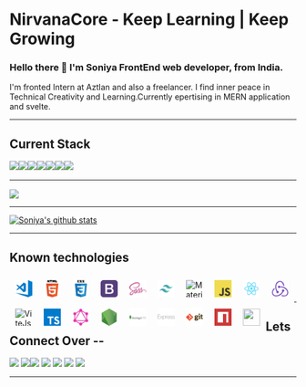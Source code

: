 # NirvanaCore - Keep Learning | Keep Growing

### Hello there 👋 I'm Soniya FrontEnd web developer, from India.

I'm fronted Intern at Aztlan and also a freelancer. I find inner peace in Technical Creativity and
Learning.Currently epertising in MERN application and svelte.

---

## Current Stack

<img src="https://img.shields.io/badge/HTML5-E34F26?logo=HTML5&logoColor=white&style=for-the-badge"><img src="https://img.shields.io/badge/CSS3-1572B6?logo=CSS3&logoColor=white&style=for-the-badge"><img src="https://img.shields.io/badge/JavaScript-F7DF1E?logo=JavaScript&logoColor=black&style=for-the-badge"><img src="https://img.shields.io/badge/React-7E356E?logo=React&logoColor=black&style=for-the-badge"><img src="https://img.shields.io/badge/ViteJs-C19B27?logo=vite&logoColor=black&style=for-the-badge"><img src='https://img.shields.io/badge/Typescript-0d770d?logo=Typescript&logoColor=white&style=for-the-badge'><img src="https://img.shields.io/badge/Tailwind CSS-379BDD?logo=Tailwind-CSS&logoColor=black&style=for-the-badge">

---

<a href="https://github.com/NirvanaCore">
  <img align="center" src="https://github-readme-stats.vercel.app/api/top-langs/?username=NirvanaCore&layout=compact&title_color=000000&text_color=000000" />
</a>

---

[![Soniya's github stats](https://github-readme-stats.vercel.app/api?username=NirvanaCore)](https://github.com/anuraghazra/github-readme-stats)

---

## Known technologies

<img style="border:0px;padding:10px;float:left" width='30px' height='30px' alt="Visual Studio Code" src="https://raw.githubusercontent.com/github/explore/80688e429a7d4ef2fca1e82350fe8e3517d3494d/topics/visual-studio-code/visual-studio-code.png"
/><img style="border:0px;padding:10px;float:left;" width='30px' height='30px' alt="HTML5" src="https://raw.githubusercontent.com/github/explore/80688e429a7d4ef2fca1e82350fe8e3517d3494d/topics/html/html.png"
/><img style="border:0px;padding:10px;float:left;" width='30px' height='30px' alt="CSS3" src="https://raw.githubusercontent.com/github/explore/80688e429a7d4ef2fca1e82350fe8e3517d3494d/topics/css/css.png"
/><img style="border:0px;padding:10px;float:left;" width='30px' height='30px' alt="Bootstrap" src="https://raw.githubusercontent.com/github/explore/80688e429a7d4ef2fca1e82350fe8e3517d3494d/topics/bootstrap/bootstrap.png"
/><img alt="Sass" style="border:0px;padding:10px;float:left;" width='30px' height='30px'
src="https://raw.githubusercontent.com/github/explore/80688e429a7d4ef2fca1e82350fe8e3517d3494d/topics/sass/sass.png"
/><img style="border:0px;padding:10px;float:left;" width='30px' height='30px' alt="Tailwind" src="https://raw.githubusercontent.com/github/explore/80688e429a7d4ef2fca1e82350fe8e3517d3494d/topics/tailwind/tailwind.png"
/><img style="border:0px;padding:10px;float:left;" width='30px' height='30px' alt="Material"
src="https://material-ui.com/static/logo.svg" /><img alt="JavaScript" style="border:0px;padding:10px;float:left;" width='30px' height='30px'
src="https://raw.githubusercontent.com/github/explore/80688e429a7d4ef2fca1e82350fe8e3517d3494d/topics/javascript/javascript.png"
/><img alt="React"  style="border:0px;padding:10px;float:left;" width='30px' height='30px'
src="https://raw.githubusercontent.com/github/explore/80688e429a7d4ef2fca1e82350fe8e3517d3494d/topics/react/react.png"
/><img alt="Redux" style="border:0px;padding:10px;float:left;" width='30px' height='30px'
src="https://raw.githubusercontent.com/github/explore/80688e429a7d4ef2fca1e82350fe8e3517d3494d/topics/redux/redux.png"
/><img alt="ViteJs" style="border:0px;padding:10px;float:left;" width='30px' height='30px'
src="https://vitejs.dev/logo.svg" /><img style="border:0px;padding:10px;float:left;" width='30px' height='30px' alt="Typescript" src="https://raw.githubusercontent.com/github/explore/80688e429a7d4ef2fca1e82350fe8e3517d3494d/topics/typescript/typescript.png"
/><img style="border:0px;padding:10px;float:left;" width='30px' height='30px'
src="https://raw.githubusercontent.com/github/explore/80688e429a7d4ef2fca1e82350fe8e3517d3494d/topics/graphql/graphql.png"
/><img style="border:0px;padding:10px;float:left;" width='30px' height='30px'
src="https://raw.githubusercontent.com/github/explore/80688e429a7d4ef2fca1e82350fe8e3517d3494d/topics/nodejs/nodejs.png"
/><img style="border:0px;padding:10px;float:left;" width='30px' height='30px'
src="https://raw.githubusercontent.com/github/explore/80688e429a7d4ef2fca1e82350fe8e3517d3494d/topics/mongodb/mongodb.png"
/><img style="border:0px;padding:10px;float:left;" width='30px' height='30px' padding="50px"
src="https://raw.githubusercontent.com/github/explore/80688e429a7d4ef2fca1e82350fe8e3517d3494d/topics/express/express.png"
/><img style="border:0px;padding:10px;float:left;" width='30px' height='30px'
src="https://raw.githubusercontent.com/github/explore/80688e429a7d4ef2fca1e82350fe8e3517d3494d/topics/git/git.png"
/><img style="border:0px;padding:10px;float:left;" width='30px' height='30px'
src="https://raw.githubusercontent.com/github/explore/80688e429a7d4ef2fca1e82350fe8e3517d3494d/topics/npm/npm.png"
/><img style="border:0px;padding:10px;float:left;" width='30px' height='30px'
src="https://github.com/yarnpkg/assets/blob/master/yarn-kitten.png?raw=true"
/><br></br>

---

## Lets Connect Over --

[<img src='https://img.shields.io/badge/LinkedIn-0077B5?style=for-the-badge&logo=linkedin&logoColor=white'>](https://www.linkedin.com/in/soniya-solanki-rana-3737521aa/)
[<img src='https://img.shields.io/badge/Instagram-E4405F?style=for-the-badge&logo=instagram&logoColor=white'>](https://www.instagram.com/nirvana.core/)[<img src='https://img.shields.io/badge/CodePen-000001?style=for-the-badge&logo=codepen&logoColor=white'>](https://codepen.io/nirvanacore)
[<img src='https://img.shields.io/badge/Twitter-1DA1F2?style=for-the-badge&logo=twitter&logoColor=white'>](https://twitter.com/nirvana_core)
[<img src='https://img.shields.io/badge/GitLab-330F63?style=for-the-badge&logo=gitlab&logoColor=white'>](https://gitlab.com/soniyarana)
[<img src='	https://img.shields.io/badge/GitHub-100000?style=for-the-badge&logo=github&logoColor=white'>](https://github.com/NirvanaCore)
[<img src='	https://img.shields.io/badge/Gmail-D14836?style=for-the-badge&logo=gmail&logoColor=white'>](mailto:nirvanacore7@gmail.com)

---
